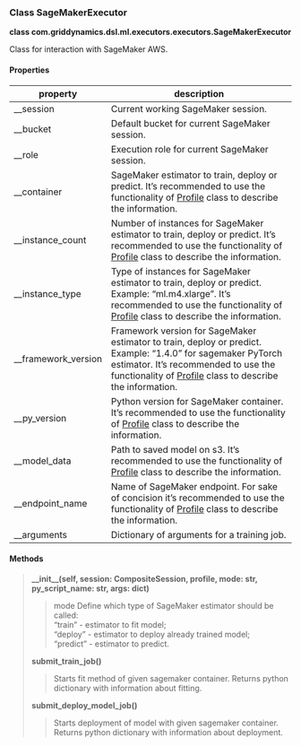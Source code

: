 ### Class SageMakerExecutor

**class com.griddynamics.dsl.ml.executors.executors.SageMakerExecutor**

Class for interaction with SageMaker AWS.

#### Properties

|property   | description                                                                           
|-----------|---------------------------------------------|
| __session   | Current working SageMaker session.|
| __bucket   | Default bucket for current SageMaker session.|
| __role    | Execution role for current SageMaker session.|
| __container| SageMaker estimator to train, deploy or predict. It’s recommended to use the functionality of [Profile](https://github.com/griddynamics/ml-dsl/blob/master/docs/profiles/SageMakerProfile.md) class to describe the information.|
| __instance_count| Number of instances for SageMaker estimator to train, deploy or predict. It’s recommended to use the functionality of [Profile](https://github.com/griddynamics/ml-dsl/blob/master/docs/profiles/SageMakerProfile.md) class to describe the information.|
| __instance_type| Type of instances for SageMaker estimator to train, deploy or predict. Example: “ml.m4.xlarge”. It’s recommended to use the functionality of [Profile](https://github.com/griddynamics/ml-dsl/blob/master/docs/profiles/SageMakerProfile.md) class to describe the information.|
| __framework_version| Framework version for SageMaker estimator to train, deploy or predict. Example: “1.4.0” for sagemaker PyTorch estimator. It’s recommended to use the functionality of [Profile](https://github.com/griddynamics/ml-dsl/blob/master/docs/profiles/SageMakerProfile.md) class to describe the information.|
| __py_version| Python version for SageMaker container. It’s recommended to use the functionality of [Profile](https://github.com/griddynamics/ml-dsl/blob/master/docs/profiles/SageMakerProfile.md) class to describe the information.|
| __model_data| Path to saved model on s3. It’s recommended to use the functionality of [Profile](https://github.com/griddynamics/ml-dsl/blob/master/docs/profiles/SageMakerProfile.md) class to describe the information.|
| __endpoint_name| Name of SageMaker endpoint. For sake of concision it’s recommended to use the functionality of [Profile](https://github.com/griddynamics/ml-dsl/blob/master/docs/profiles/SageMakerProfile.md) class to describe the information.|
| __arguments| Dictionary of arguments for a training job.|

#### Methods  
> **\_\_init\_\_(self, session: CompositeSession, profile, mode: str, py_script_name: str, args: dict)**
> > mode
> > Define which type of SageMaker estimator should be called:  
> > “train” - estimator to fit model;  
> > “deploy” - estimator to deploy already trained model;  
> > “predict” - estimator to predict.  
> 
> **submit_train_job()**
> > Starts fit method of given sagemaker container. Returns python dictionary with information about fitting.
> 
> **submit_deploy_model_job()**
> > Starts deployment of model with given sagemaker container. Returns python dictionary with information about deployment.

